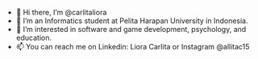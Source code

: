 - 👋 Hi there, I’m @carlitaliora
- 👀 I’m an Informatics student at Pelita Harapan University in Indonesia.
- 🌱 I’m interested in software and game development, psychology, and education.
- 📫 You can reach me on Linkedin: Liora Carlita or Instagram @allitac15

<!---
carlitaliora/carlitaliora is a ✨ special ✨ repository because its `README.md` (this file) appears on your GitHub profile.
You can click the Preview link to take a look at your changes.
--->
